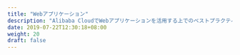 ```yaml
---
title: "Webアプリケーション"
description: "Alibaba CloudでWebアプリケーションを活用する上でのベストプラクティスを記載します。"
date: 2019-07-22T12:30:18+08:00
weight: 20
draft: false
---
```

<!-- descriptionがコンテンツの前に表示されます -->

<!-- コンテンツを書くときはこの下に記載ください -->



<!-- 配下タイトル一覧がコンテンツの後に表示されます -->